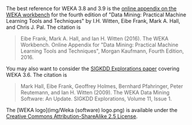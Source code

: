 The best reference for WEKA 3.8 and 3.9 is the [online
appendix on the WEKA
workbench](https://ml.cms.waikato.ac.nz/weka/Witten_et_al_2016_appendix.pdf)
for the fourth edition of "Data Mining: Practical Machine Learning
Tools and Techniques" by I.H. Witten, Eibe Frank, Mark A. Hall, and
Chris J. Pal.  The citation is

> Eibe Frank, Mark A. Hall, and Ian H. Witten (2016). The WEKA Workbench. Online Appendix for "Data Mining: Practical Machine Learning Tools and Techniques", Morgan Kaufmann, Fourth Edition, 2016.

You may also want to consider the [SIGKDD Explorations paper](https://www.kdd.org/exploration_files/p2V11n1.pdf) covering WEKA 3.6. The citation is


> Mark Hall, Eibe Frank, Geoffrey Holmes, Bernhard Pfahringer, Peter Reutemann, and Ian H. Witten (2009). The WEKA Data Mining Software: An Update. SIGKDD Explorations, Volume 11, Issue 1.

The [WEKA logo](img/Weka (software) logo.png) is available under
the [Creative Commons Attribution-ShareAlike 2.5
License](https://creativecommons.org/licenses/by-sa/2.5/).


